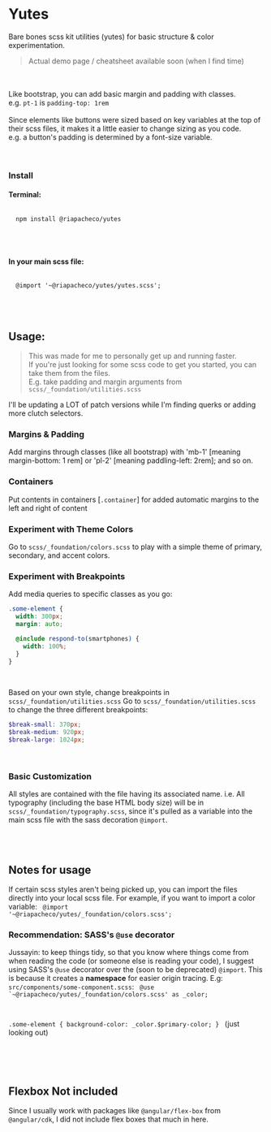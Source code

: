 # Yutes

Bare bones scss kit utilities (yutes) for basic structure & color experimentation.
> Actual demo page / cheatsheet available soon (when I find time)

<br><br>
Like bootstrap, you can add basic margin and padding with classes.<br>
e.g. `pt-1` is `padding-top: 1rem`
<br><br>
Since elements like buttons were sized based on key variables at the top of their scss files, it makes it a little easier to change sizing as you code.<br>
e.g. a button's padding is determined by a font-size variable.
<br><br><br>

### Install

#### Terminal:
<code>
  npm install @riapacheco/yutes
</code>

<br><br>

#### In your main scss file:
<code>
  @import '~@riapacheco/yutes/yutes.scss';
</code>


<br>
<br>
<br>

## Usage:

> This was made for me to personally get up and running faster.<br> If you're just looking for some scss code to get you started, you can take them from the files. <br> E.g. take padding and margin arguments from `scss/_foundation/utilities.scss`

I'll be updating a LOT of patch versions while I'm finding querks or adding more clutch selectors.

### Margins & Padding
Add margins through classes (like all bootstrap) with 'mb-1' [meaning margin-bottom: 1 rem] or 'pl-2' [meaning paddling-left: 2rem]; and so on.

### Containers
Put contents in containers [`.container`] for added automatic margins to the left and right of content

### Experiment with Theme Colors
Go to `scss/_foundation/colors.scss` to play with a simple theme of primary, secondary, and accent colors. 

### Experiment with Breakpoints
Add media queries to specific classes as you go:
```scss
.some-element {
  width: 300px;
  margin: auto;

  @include respond-to(smartphones) {
    width: 100%;
  }
}
```
<br>

Based on your own style, change breakpoints in `scss/_foundation/utilities.scss`
Go to `scss/_foundation/utilities.scss` to change the three different breakpoints:
```scss
$break-small: 370px;
$break-medium: 920px;
$break-large: 1024px;
```

<br>

### Basic Customization
All styles are contained with the file having its associated name. 
i.e. All typography (including the base HTML body size) will be in `scss/_foundation/typography.scss`, since it's pulled as a variable into the main scss file with the sass decoration `@import`.

<br><br>

## Notes for usage
If certain scss styles aren't being picked up, you can import the files directly into your local scss file. For example, if you want to import a color variable:
<code>
  @import '~@riapacheco/yutes/_foundation/colors.scss';
</code>

### Recommendation: SASS's `@use` decorator
Jussayin: to keep things tidy, so that you know where things come from when reading the code (or someone else is reading your code), I suggest using SASS's `@use` decorator over the (soon to be deprecated) `@import`. This is because it creates a <strong>namespace</strong> for easier origin tracing. E.g:
`src/components/some-component.scss`:
<code>
@use `~@riapacheco/yutes/_foundation/colors.scss' as _color;

.some-element {
  background-color: _color.$primary-color;
}
</code>
(just looking out)

<br><br><br>


## Flexbox Not included
Since I usually work with packages like `@angular/flex-box` from `@angular/cdk`, I did not include flex boxes that much in here. 